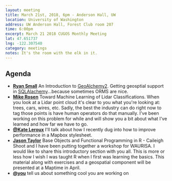 ```yaml
---
layout: meeting
title: March 21st, 2018, 6pm - Anderson Hall, UW
location: University of Washington
address: UW Anderson Hall, Forest Club room 207
time: 6:00pm
excerpt: March 21 2018 CUGOS Monthly Meeting
lat: 47.651737
lng: -122.307540
category: meetings
notes: It's the room with the elk in it.
---
```



## Agenda
- **[Ryan Small](https://github.com/foundatron)** An Introduction to [GeoAlchemy2](http://geoalchemy-2.readthedocs.io/en/latest/). Getting geosptial support in [SQLAlachemy](http://www.sqlalchemy.org/)...because sometimes ORMS are nice.
- **[Mike Rosen](https://github.com/mrosen)** Toward Machine Learning of Lidar Classifications.  When you look at a Lidar point cloud it's clear to you what you're looking at:  trees, cars, wires, etc. Sadly, the best the industry can do right now to tag those points is have human operators
do that manually.  I've been working on this problem for while and will show you a bit about what I've learned and how far we have to go.
- **[@Kate Leroux](https://github.com/kateler)** I'll talk about how I recently dug into how to improve performance in a Mapbox stylesheet.
- **[Jason Taylor](https://github.com/jmt2080ad)** Base Objects and Functional Programming in R - Caileigh Shoot and I have been putting together a workshop for WAURISA. I would like to share this introductory section with you all. This is more or less how I wish I was taught R when I first was learning the basics. This material along with exercises and a geospatial component will be presented at a Maptime in April.
- **[@you](http://cugos.org/people/)** tell us about something cool you are working on
